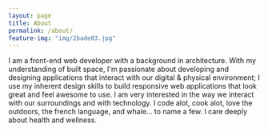 ```yaml
---
layout: page
title: About
permalink: /about/
feature-img: "img/2bade03.jpg"
---
```



I am a front-end web developer with a background in architecture. With my understanding of built space, I'm passionate about developing and designing applications that interact with our digital & physical environment; I use my inherent design skills to build responsive web applications that look great and feel awesome to use. I am very interested in the way we interact with our surroundings and with technology. I code alot, cook alot, love the outdoors, the french language, and whale... to name a few.  I care deeply about health and wellness.


